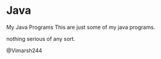 # Java
My Java Programs
This are just some of my java programs.

nothing serious of any sort.

@Vimarsh244
